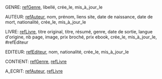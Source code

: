 GENRE: <u>refGenre</u>, libellé, crée_le, mis_à_jour_le

AUTEUR: <u>refAuteur</u>, nom, prénom, liens site, date de naissance, date de mort, nationalité, crée_le, mis_à_jour_le

LIVRE: <u>refLivre</u>, titre original, titre, résumé, genre, date de sortie, langue d'origine, nb page, image, prix broché, prix ebook, crée_le, mis_à_jour_le, #refEditeur

EDITEUR: <u>refEditeur</u>, nom, nationalité, crée_le, mis_à_jour_le


CONTIENT: <u>refGenre</u>, <u>refLivre</u>

A_ECRIT: <u>refAuteur</u>, <u>refLivre</u>